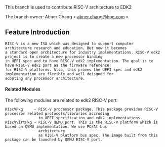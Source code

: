 This branch is used to contribute RISC-V architecture to EDK2

The branch owner:
Abner Chang < abner.chang@hpe.com >

## Feature Introduction
```
RISC-V is a new ISA which was designed to support computer architecture research and education. But now it becomes
a standard open architecture for industry implementations. RISC-V edk2 project is to create a new processor binding
in UEFI spec and to have RISC-V edk2 implementation. The goal is to have RISC-V edk2 port as the firmware reference
for RISC-V platforms. Also, this proves the UEFI spec and edk2 implementation are flexible and well deisgned for
adopting any processor architecture.
```
#### Related Modules
The following modules are related to edk2 RISC-V port:
```
RiscVPkg     - RISC-V processor package. This package provides RISC-V processor related protocols/libraries accroding
               to UEFI specification and edk2 implementations.
RiscVVirtPkg - RISC-V QEMU port. This is the RISC-V platform which is based on QEMU implementation. We use PC/At bus
               architecture
               as RISC-V platform bus spec. The image built from this package can be launched by QEMU RISC-V port.
```

